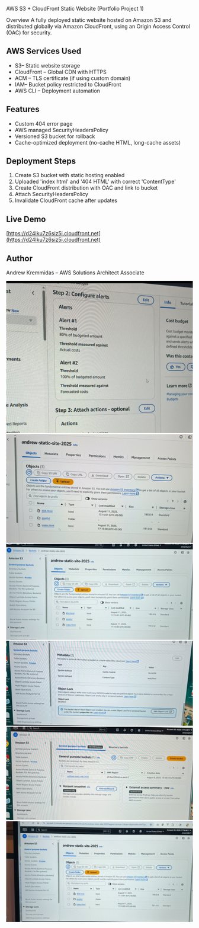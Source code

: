 AWS S3 + CloudFront Static Website (Portfolio Project 1)

Overview
A fully deployed static website hosted on Amazon S3 and distributed globally via Amazon CloudFront, using an Origin Access Control (OAC) for security.

## AWS Services Used
- S3– Static website storage
- CloudFront – Global CDN with HTTPS
- ACM – TLS certificate (if using custom domain)
- IAM– Bucket policy restricted to CloudFront
- AWS CLI – Deployment automation

## Features
- Custom 404 error page
- AWS managed SecurityHeadersPolicy
- Versioned S3 bucket for rollback
- Cache-optimized deployment (no-cache HTML, long-cache assets)

## Deployment Steps
1. Create S3 bucket with static hosting enabled
2. Uploaded 'index html' and '404 HTML' with correct 'ContentType'
3. Create CloudFront distribution with OAC and link to bucket
4. Attach SecurityHeadersPolicy
5. Invalidate CloudFront cache after updates

## Live Demo
[https://d24lku7z6siz5i.cloudfront.net](https://d24lku7z6siz5i.cloudfront.net)

## Author
Andrew Kremmidas – AWS Solutions Architect Associate

![Description of image](IMG_1625.jpg)
![Description of image](IMG_1626.jpg)
![Description of image](IMG_1627.jpg)
![Description of image](IMG_1628.jpg)
![Description of image](IMG_1629.jpg)
![Description of image](IMG_1631.jpg)
